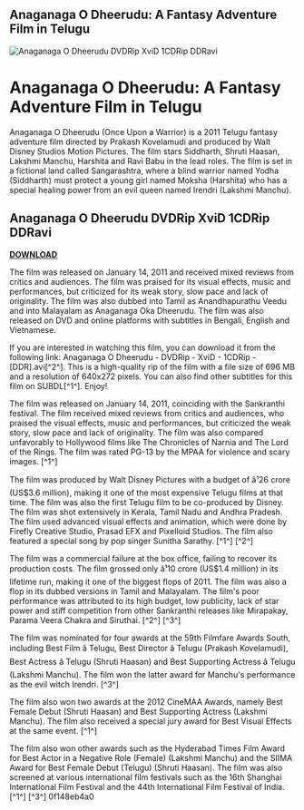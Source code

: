 ## Anaganaga O Dheerudu: A Fantasy Adventure Film in Telugu

 
![Anaganaga O Dheerudu DVDRip XviD 1CDRip DDRavi](https://encrypted-tbn2.gstatic.com/images?q=tbn:ANd9GcSM9qt7rWaPlPWPY0kGgwEs3EQbRP4lggVb0Pf9_5WlxoRvqU8mQTUtnX4)

 
# Anaganaga O Dheerudu: A Fantasy Adventure Film in Telugu
 
Anaganaga O Dheerudu (Once Upon a Warrior) is a 2011 Telugu fantasy adventure film directed by Prakash Kovelamudi and produced by Walt Disney Studios Motion Pictures. The film stars Siddharth, Shruti Haasan, Lakshmi Manchu, Harshita and Ravi Babu in the lead roles. The film is set in a fictional land called Sangarashtra, where a blind warrior named Yodha (Siddharth) must protect a young girl named Moksha (Harshita) who has a special healing power from an evil queen named Irendri (Lakshmi Manchu).
 
## Anaganaga O Dheerudu DVDRip XviD 1CDRip DDRavi


[**DOWNLOAD**](https://www.google.com/url?q=https%3A%2F%2Furlgoal.com%2F2tL7uN&sa=D&sntz=1&usg=AOvVaw3KHrGl8lEvezDOziEoKads)

 
The film was released on January 14, 2011 and received mixed reviews from critics and audiences. The film was praised for its visual effects, music and performances, but criticized for its weak story, slow pace and lack of originality. The film was also dubbed into Tamil as Anandhapurathu Veedu and into Malayalam as Anaganaga Oka Dheerudu. The film was also released on DVD and online platforms with subtitles in Bengali, English and Vietnamese.
 
If you are interested in watching this film, you can download it from the following link: Anaganaga O Dheerudu - DVDRip - XviD - 1CDRip - [DDR].avi[^2^]. This is a high-quality rip of the film with a file size of 696 MB and a resolution of 640x272 pixels. You can also find other subtitles for this film on SUBDL[^1^]. Enjoy!
  
The film was released on January 14, 2011, coinciding with the Sankranthi festival. The film received mixed reviews from critics and audiences, who praised the visual effects, music and performances, but criticized the weak story, slow pace and lack of originality. The film was also compared unfavorably to Hollywood films like The Chronicles of Narnia and The Lord of the Rings. The film was rated PG-13 by the MPAA for violence and scary images. [^1^]
 
The film was produced by Walt Disney Pictures with a budget of â¹26 crore (US$3.6 million), making it one of the most expensive Telugu films at that time. The film was also the first Telugu film to be co-produced by Disney. The film was shot extensively in Kerala, Tamil Nadu and Andhra Pradesh. The film used advanced visual effects and animation, which were done by Firefly Creative Studio, Prasad EFX and Pixelloid Studios. The film also featured a special song by pop singer Sunitha Sarathy. [^1^] [^2^]
 
The film was a commercial failure at the box office, failing to recover its production costs. The film grossed only â¹10 crore (US$1.4 million) in its lifetime run, making it one of the biggest flops of 2011. The film was also a flop in its dubbed versions in Tamil and Malayalam. The film's poor performance was attributed to its high budget, low publicity, lack of star power and stiff competition from other Sankranthi releases like Mirapakay, Parama Veera Chakra and Siruthai. [^2^] [^3^]
  
The film was nominated for four awards at the 59th Filmfare Awards South, including Best Film â Telugu, Best Director â Telugu (Prakash Kovelamudi), Best Actress â Telugu (Shruti Haasan) and Best Supporting Actress â Telugu (Lakshmi Manchu). The film won the latter award for Manchu's performance as the evil witch Irendri. [^3^]
 
The film also won two awards at the 2012 CineMAA Awards, namely Best Female Debut (Shruti Haasan) and Best Supporting Actress (Lakshmi Manchu). The film also received a special jury award for Best Visual Effects at the same event. [^1^]
 
The film also won other awards such as the Hyderabad Times Film Award for Best Actor in a Negative Role (Female) (Lakshmi Manchu) and the SIIMA Award for Best Female Debut (Telugu) (Shruti Haasan). The film was also screened at various international film festivals such as the 16th Shanghai International Film Festival and the 44th International Film Festival of India. [^1^] [^3^]
 0f148eb4a0
